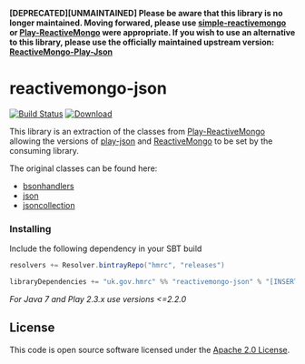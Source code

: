 **[DEPRECATED][UNMAINTAINED] Please be aware that this library is no longer maintained. Moving forwared, please use [simple-reactivemongo](https://github.com/hmrc/simple-reactivemongo) or [Play-ReactiveMongo](https://github.com/hmrc/play-reactivemongo) were appropriate. If you wish to use an alternative to this library, please use the officially maintained upstream version: [ReactiveMongo-Play-Json](https://github.com/reactivemongo/reactivemongo-play-json)**

# reactivemongo-json

[![Build Status](https://travis-ci.org/hmrc/reactivemongo-json.svg)](https://travis-ci.org/hmrc/reactivemongo-json) [ ![Download](https://api.bintray.com/packages/hmrc/releases/reactivemongo-json/images/download.svg) ](https://bintray.com/hmrc/releases/reactivemongo-json/_latestVersion)

This library is an extraction of the classes from [Play-ReactiveMongo](https://github.com/ReactiveMongo/Play-ReactiveMongo) allowing the versions of [play-json](https://www.playframework.com/documentation/2.3.x/ScalaJson) and [ReactiveMongo](https://github.com/ReactiveMongo/ReactiveMongo) to be set by the consuming library.

The original classes can be found here:

* [bsonhandlers](https://github.com/ReactiveMongo/Play-ReactiveMongo/blob/master/src/main/scala/play/modules/reactivemongo/bsonhandlers.scala)
* [json](https://github.com/ReactiveMongo/Play-ReactiveMongo/blob/master/src/main/scala/play/modules/reactivemongo/json.scala)
* [jsoncollection](https://github.com/ReactiveMongo/Play-ReactiveMongo/blob/master/src/main/scala/play/modules/reactivemongo/jsoncollection.scala)

### Installing

Include the following dependency in your SBT build

```scala
resolvers += Resolver.bintrayRepo("hmrc", "releases")

libraryDependencies += "uk.gov.hmrc" %% "reactivemongo-json" % "[INSERT_VERSION]"
```

*For Java 7 and Play 2.3.x use versions <=2.2.0*

## License ##
 
This code is open source software licensed under the [Apache 2.0 License]("http://www.apache.org/licenses/LICENSE-2.0.html").
